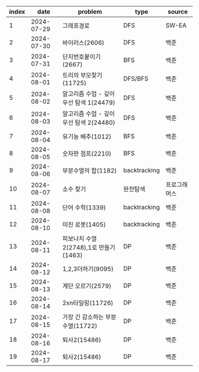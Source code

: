 
|index|date|problem|type|source|
|---|---|---|---|---|
|1|2024-07-29|그래프경로|DFS|SW-EA|
|2|2024-07-30|바이러스(2606)|DFS|백준|
|3|2024-07-31|단지번호붙이기(2667)|BFS|백준|
|4|2024-08-01|트리의 부모찾기(11725)|DFS/BFS|백준|
|5|2024-08-02|알고리즘 수업 - 깊이 우선 탐색 1(24479)|DFS|백준|
|6|2024-08-03|알고리즘 수업 - 깊이 우선 탐색 2(24480)|DFS|백준|
|7|2024-08-04|유기농 배추(1012)|BFS|백준|
|8|2024-08-05|숫자판 점프(2210)|BFS|백준|
|9|2024-08-06|부분수열의 합(1182)|backtracking|백준|
|10|2024-08-07|소수 찾기|완전탐색|프로그래머스|
|11|2024-08-08|단어 수학(1339)|backtracking|백준|
|12|2024-08-10|미친 로봇(1405)|backtracking|백준|
|13|2024-08-11|피보나치 수열2(2748),1로 만들기(1463)|DP|백준|
|14|2024-08-12|1,2,3더하기(9095)|DP|백준|
|15|2024-08-13|계단 오르기(2579)|DP|백준|
|16|2024-08-14|2xn타일링(11726)|DP|백준|
|17|2024-08-15|가장 긴 감소하는 부분 수열(11722)|DP|백준|
|18|2024-08-16|퇴사2(15486)|DP|백준|
|19|2024-08-17|퇴사2(15486)|DP|백준|